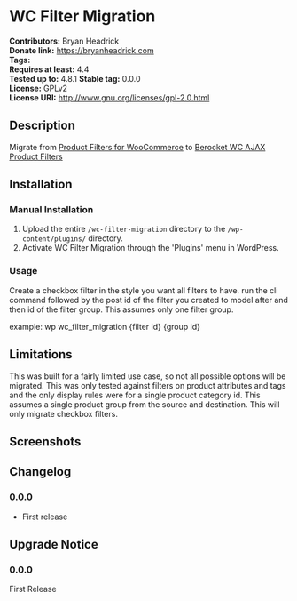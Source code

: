 # WC Filter Migration #
**Contributors:**      Bryan Headrick  
**Donate link:**       https://bryanheadrick.com  
**Tags:**  
**Requires at least:** 4.4  
**Tested up to:**      4.8.1 
**Stable tag:**        0.0.0  
**License:**           GPLv2  
**License URI:**       http://www.gnu.org/licenses/gpl-2.0.html  

## Description ##

Migrate from [Product Filters for WooCommerce](https://woocommerce.com/products/product-filters/) to [Berocket WC AJAX Product Filters](https://berocket.com/product/woocommerce-ajax-products-filter)

## Installation ##

### Manual Installation ###

1. Upload the entire `/wc-filter-migration` directory to the `/wp-content/plugins/` directory.
2. Activate WC Filter Migration through the 'Plugins' menu in WordPress.

### Usage ###

Create a checkbox filter in the style you want all filters to have.
run the cli command followed by the post id of the filter you created to model after and then id of the filter group.
This assumes only one filter group.

example: 
wp wc_filter_migration {filter id} {group id}

## Limitations ##
This was built for a fairly limited use case, so not all possible options will be migrated. 
This was only tested against filters on product attributes and tags and the only display rules were for a single product 
category id. This assumes a single product group from the source and destination. This will only migrate checkbox filters.

## Screenshots ##


## Changelog ##

### 0.0.0 ###
* First release

## Upgrade Notice ##

### 0.0.0 ###
First Release
